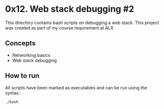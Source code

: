 # 0x12. Web stack debugging #2
This directory contains bash scripts on debugging a web stack. This project was created as part of my course requirement at ALX.

## Concepts
* Networking basics
* Web stack debugging

## How to run
All scripts have been marked as executables and can be run using the syntax:

`./bash`
